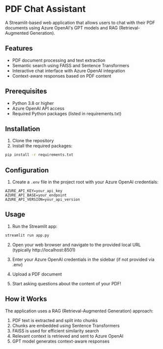 # PDF Chat Assistant

A Streamlit-based web application that allows users to chat with their PDF documents using Azure OpenAI's GPT models and RAG (Retrieval-Augmented Generation).

## Features

- PDF document processing and text extraction
- Semantic search using FAISS and Sentence Transformers
- Interactive chat interface with Azure OpenAI integration
- Context-aware responses based on PDF content

## Prerequisites

- Python 3.8 or higher
- Azure OpenAI API access
- Required Python packages (listed in requirements.txt)

## Installation

1. Clone the repository
2. Install the required packages:
```bash
pip install -r requirements.txt
```

## Configuration

1. Create a `.env` file in the project root with your Azure OpenAI credentials:
```
AZURE_API_KEY=your_api_key
AZURE_API_BASE=your_endpoint
AZURE_API_VERSION=your_api_version
```

## Usage

1. Run the Streamlit app:
```bash
streamlit run app.py
```

2. Open your web browser and navigate to the provided local URL (typically http://localhost:8501)

3. Enter your Azure OpenAI credentials in the sidebar (if not provided via .env)

4. Upload a PDF document

5. Start asking questions about the content of your PDF!

## How it Works

The application uses a RAG (Retrieval-Augmented Generation) approach:
1. PDF text is extracted and split into chunks
2. Chunks are embedded using Sentence Transformers
3. FAISS is used for efficient similarity search
4. Relevant context is retrieved and sent to Azure OpenAI
5. GPT model generates context-aware responses
